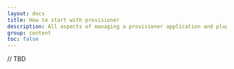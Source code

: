 ```yaml
---
layout: docs
title: How to start with provisioner
description: All aspects of managing a provisioner application and plugin
group: content
toc: false
---
```


// TBD 